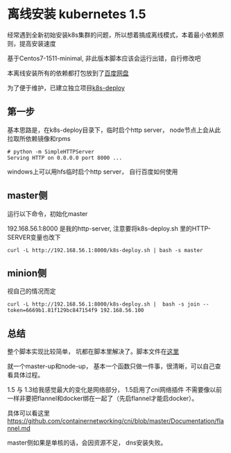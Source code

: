 # 离线安装 kubernetes 1.5

经常遇到全新初始安装k8s集群的问题，所以想着搞成离线模式，本着最小依赖原则，提高安装速度

基于Centos7-1511-minimal,  非此版本脚本应该会运行出错，自行修改吧

本离线安装所有的依赖都打包放到了[百度网盘](https://pan.baidu.com/s/1i5jusip)

为了便于维护，已建立独立项目[k8s-deploy](https://github.com/xiaoping378/k8s-deploy)

## 第一步
基本思路是，在k8s-deploy目录下，临时启个http server， node节点上会从此拉取所依赖镜像和rpms

```
# python -m SimpleHTTPServer
Serving HTTP on 0.0.0.0 port 8000 ...

```

windows上可以用hfs临时启个http server， 自行百度如何使用

## master侧

运行以下命令，初始化master

192.168.56.1:8000 是我的http-server, 注意要将k8s-deploy.sh 里的HTTP-SERVER变量也改下

```
curl -L http://192.168.56.1:8000/k8s-deploy.sh | bash -s master
```

## minion侧

视自己的情况而定

```
curl -L http://192.168.56.1:8000/k8s-deploy.sh |  bash -s join --token=6669b1.81f129bc847154f9 192.168.56.100
```

## 总结

整个脚本实现比较简单， 坑都在脚本里解决了。脚本文件在[这里](https://gist.github.com/xiaoping378/3a129aa6c81eaecae199a50236ad8bf7)

就一个master-up和node-up， 基本一个函数只做一件事，很清晰，可以自己查看具体过程。

1.5 与 1.3给我感觉最大的变化是网络部分， 1.5启用了cni网络插件
不需要像以前一样非要把flannel和docker绑在一起了（先启flannel才能启docker）。

具体可以看这里
https://github.com/containernetworking/cni/blob/master/Documentation/flannel.md

master侧如果是单核的话，会因资源不足， dns安装失败。
